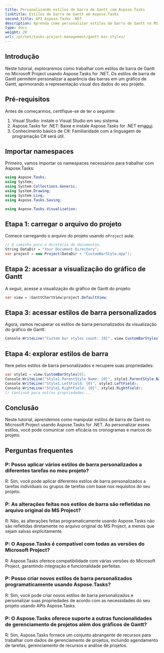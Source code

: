 ```yaml
---
title: Personalizando estilos de barra de Gantt com Aspose.Tasks
linktitle: Estilos de barra de Gantt em Aspose.Tasks
second_title: API Aspose.Tasks .NET
description: Aprenda como personalizar estilos de barra de Gantt no MS Project usando Aspose.Tasks for .NET. Melhore a visualização do projeto sem esforço.
type: docs
weight: 20
url: /pt/net/tasks-project-management/gantt-bar-styles/
---
```

## Introdução
Neste tutorial, exploraremos como trabalhar com estilos de barra de Gantt no Microsoft Project usando Aspose.Tasks for .NET. Os estilos de barra de Gantt permitem personalizar a aparência das barras em um gráfico de Gantt, aprimorando a representação visual dos dados do seu projeto.
## Pré-requisitos
Antes de começarmos, certifique-se de ter o seguinte:
1. Visual Studio: instale o Visual Studio em seu sistema.
2.  Aspose.Tasks for .NET: Baixe e instale Aspose.Tasks for .NET em[aqui](https://releases.aspose.com/tasks/net/).
3. Conhecimento básico de C#: Familiaridade com a linguagem de programação C# será útil.

## Importar namespaces
Primeiro, vamos importar os namespaces necessários para trabalhar com Aspose.Tasks:
```csharp
using Aspose.Tasks;
using System;
using System.Collections.Generic;
using System.Drawing;
using System.Linq;
using Aspose.Tasks.Saving;

using Aspose.Tasks.Visualization;
```
## Etapa 1: carregar o arquivo do projeto
 Comece carregando o arquivo do projeto usando o`Project` aula:
```csharp
// O caminho para o diretório de documentos.
String DataDir = "Your Document Directory";
var project = new Project(DataDir + "CustomBarStyle.mpp");
```
## Etapa 2: acessar a visualização do gráfico de Gantt
A seguir, acesse a visualização do gráfico de Gantt do projeto:
```csharp
var view = (GanttChartView)project.DefaultView;
```
## Etapa 3: acessar estilos de barra personalizados
Agora, vamos recuperar os estilos de barra personalizados da visualização do gráfico de Gantt:
```csharp
Console.WriteLine("Custom bar styles count: {0}", view.CustomBarStyles.Count);
```
## Etapa 4: explorar estilos de barra
Itere pelos estilos de barra personalizados e recupere suas propriedades:
```csharp
var style1 = view.CustomBarStyles[0];
Console.WriteLine("Style1.ParentStyle Name: {0}", style1.ParentStyle.Name);
Console.WriteLine("Style1.LeftField: {0}", style1.LeftField);
Console.WriteLine("Style1.RightField: {0}", style1.RightField);
// Continue para outras propriedades...
```

## Conclusão
Neste tutorial, aprendemos como manipular estilos de barra de Gantt no Microsoft Project usando Aspose.Tasks for .NET. Ao personalizar esses estilos, você pode comunicar com eficácia os cronogramas e marcos do projeto.

## Perguntas frequentes
### P: Posso aplicar vários estilos de barra personalizados a diferentes tarefas no meu projeto?
R: Sim, você pode aplicar diferentes estilos de barra personalizados a tarefas individuais ou grupos de tarefas com base nos requisitos do seu projeto.
### P: As alterações feitas nos estilos de barra são refletidas no arquivo original do MS Project?
R: Não, as alterações feitas programaticamente usando Aspose.Tasks não são refletidas diretamente no arquivo original do MS Project, a menos que sejam salvas explicitamente.
### P: O Aspose.Tasks é compatível com todas as versões do Microsoft Project?
R: Aspose.Tasks oferece compatibilidade com várias versões do Microsoft Project, garantindo integração e funcionalidade perfeitas.
### P: Posso criar novos estilos de barra personalizados programaticamente usando Aspose.Tasks?
R: Sim, você pode criar novos estilos de barra personalizados e personalizar suas propriedades de acordo com as necessidades do seu projeto usando APIs Aspose.Tasks.
### P: O Aspose.Tasks oferece suporte a outras funcionalidades de gerenciamento de projetos além dos gráficos de Gantt?
R: Sim, Aspose.Tasks fornece um conjunto abrangente de recursos para trabalhar com dados de gerenciamento de projetos, incluindo agendamento de tarefas, gerenciamento de recursos e análise de projetos.